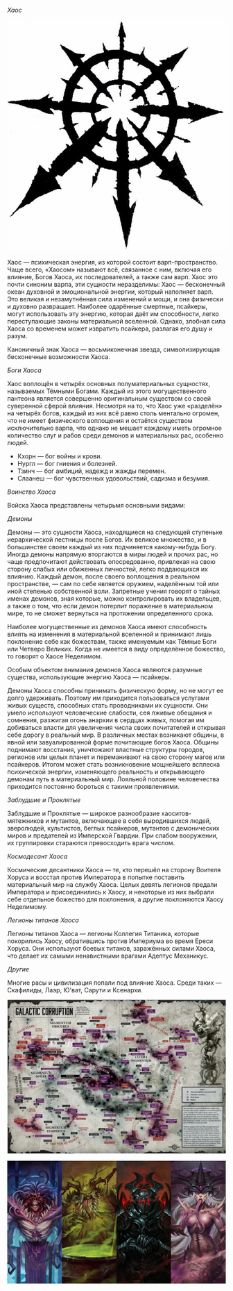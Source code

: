 *Хаос*

![chaos](chaos_star.jpg)

Хаос — психическая энергия, из которой состоит варп-пространство. Чаще всего, «Хаосом» называют всё, связанное с ним, включая его влияние, Богов Хаоса, их последователей, а также сам варп. Хаос это почти синоним варпа, эти сущности неразделимы: Хаос — бесконечный океан духовной и эмоциональной энергии, который наполняет варп. Это великая и незамутнённая сила изменений и мощи, и она физически и духовно развращает. Наиболее одарённые смертные, псайкеры, могут использовать эту энергию, которая даёт им способности, легко переступающие законы материальной вселенной. Однако, злобная сила Хаоса со временем может извратить псайкера, разлагая его душу и разум.

Каноничный знак Хаоса — восьмиконечная звезда, символизирующая бесконечные возможности Хаоса.

*Боги Хаоса*

Хаос воплощён в четырёх основных полуматериальных сущностях, называемых Тёмными Богами. Каждый из этого могущественного пантеона является совершенно оригинальным существом со своей суверенной сферой влияния. Несмотря на то, что Хаос уже «разделён» на четырёх богов, каждый из них всё равно столь ментально огромен, что не имеет физического воплощения и остаётся существом исключительно варпа, что однако не мешает каждому иметь огромное количество слуг и рабов среди демонов и материальных рас, особенно людей.

- Кхорн — бог войны и крови.
- Нургл — бог гниения и болезней.
- Тзинч — бог амбиций, надежд и жажды перемен.
- Слаанеш — бог чувственных удовольствий, садизма и безумия.

*Воинство Хаоса*

Войска Хаоса представлены четырьмя основными видами:

*Демоны*

Демоны — это сущности Хаоса, находящиеся на следующей ступеньке иерархической лестницы после Богов. Их великое множество, и в большинстве своем каждый из них подчиняется какому-нибудь Богу. Иногда демоны напрямую вторгаются в миры людей и прочих рас, но чаще предпочитают действовать опосредованно, привлекая на свою сторону слабых или обиженных личностей, легко поддающихся их влиянию. Каждый демон, после своего воплощения в реальном пространстве, — сам по себе является оружием, наделённым той или иной степенью собственной воли. Запретные учения говорят о тайных именах демонов, зная которые, можно контролировать их владельцев, а также о том, что если демон потерпит поражение в материальном мире, то не сможет вернуться на протяжении определенного срока.

Наиболее могущественные из демонов Хаоса имеют способность влиять на изменения в материальной вселенной и принимают лишь поклонение себе как божествам, также именуемым как Тёмные Боги или Четверо Великих. Когда не имеется в виду определённое божество, то говорят о Хаосе Неделимом.

Особым объектом внимания демонов Хаоса являются разумные существа, использующие энергию Хаоса — псайкеры.

Демоны Хаоса способны принимать физическую форму, но не могут ее долго удерживать. Поэтому им приходится пользоваться услугами живых существ, способных стать проводниками их сущности. Они умело используют человеческие слабости, сея лживые обещания и сомнения, разжигая огонь анархии в сердцах живых, помогая им добиваться власти для увеличения числа своих почитателей и открывая себе дорогу в реальный мир. В различных местах возникают общины, в явной или завуалированной форме почитающие богов Хаоса. Общины поднимают восстания, уничтожают властные структуры городов, регионов или целых планет и переманивают на свою сторону магов или псайкеров. Итогом может стать возникновение мощнейшего всплеска психической энергии, изменяющего реальность и открывающего демонам путь в материальный мир. Лояльной половине человечества приходится постоянно бороться с такими проявлениями.

*Заблудшие и Проклятые*

Заблудшие и Проклятые — широкое разнообразие хаоситов-мятежников и мутантов, включающее в себя выродившихся людей, зверолюдей, культистов, беглых псайкеров, мутантов с демонических миров и предателей из Имперской Гвардии. При слабом вооружении, их группировки стараются превосходить врага числом.

*Космодесант Хаоса*

Космические десантники Хаоса — те, кто перешёл на сторону Воителя Хоруса и восстал против Императора в попытке поставить материальный мир на службу Хаоса. Целых девять легионов предали Императора и присоединились к Хаосу, и некоторые из них выбрали себе отдельное божество для поклонения, а другие поклоняются Хаосу Неделимому.

*Легионы титанов Хаоса*

Легионы титанов Хаоса — легионы Коллегия Титаника, которые покорились Хаосу, обратившись против Империума во время Ереси Хоруса. Они используют боевых титанов, заражённых силами Хаоса, что делает их самыми ненавистными врагами Адептус Механикус.

*Другие*

Многие расы и цивилизация попали под влияние Хаоса. Среди таких — Скафилиды, Лаэр, Ю'ват, Сарути и Ксенархи.

![chaos_map1](chaos_map1.jpg)

![chaos_gods](chaos_gods.jpg)
